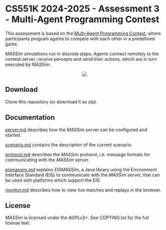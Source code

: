 CS551K 2024-2025 - Assessment 3 - Multi-Agent Programming Contest
============================

This assessment is based on the 
[Multi-Agent Programming Contest](https://multiagentcontest.org/),
where participants program agents to compete with each other in a
predefined game.

_MASSim_ simulations run in discrete steps. Agents connect remotely to the
contest server, receive percepts and send their actions, which are in turn
executed by _MASSim_.

<p align="center">
  <img src="https://multiagentcontest.org/2019/banner.png">
</p>

Download
--------

Clone this repository (or download it as zip).

Documentation
-------------

[server.md](docs/server.md) describes how the _MASSim_ server can be configured and started.

[scenario.md](docs/scenario.md) contains the description of the current scenario.

[protocol.md](docs/protocol.md) describes the _MASSim_ protocol, i.e. message formats for communicating with the _MASSim_ server.

[eismassim.md](docs/eismassim.md) explains _EISMASSim_, a Java library using the Environment Interface Standard (EIS) to communicate with the _MASSim_ server, that can be used with platforms which support the EIS.

[monitor.md](docs/monitor.md) describes how to view live matches and replays in the browser.

License
-------

_MASSim_ is licensed under the AGPLv3+. See COPYING.txt for the full
license text.
